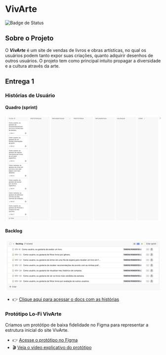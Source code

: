 # VivArte

![Badge de Status](https://img.shields.io/badge/Status-Em%20Desenvolvimento-yellow)

## Sobre o Projeto

O _**VivArte**_ é um site de vendas de livros e obras artísticas, no qual os usuários podem tanto expor suas criações, quanto adquirir desenhos de outros usuários. O projeto tem como principal intuito propagar a diversidade e a cultura através da arte.

## Entrega 1

### Histórias de Usuário

#### Quadro (sprint)

![Captura de tela do quadro do projeto VivArte no Jira](img/quadro.png)

#### Backlog

![Captura de tela do backlog do projeto VivArte no Jira](img/backlog.png)

- 👉 [Clique aqui para acessar o docs com as histórias](https://docs.google.com/document/d/1RLXJphhes-Kdtzw0TnwXNYpnUd-U_wLkc0-pWla9O64/edit?usp=sharing)

### Protótipo Lo-Fi VivArte

Criamos um protótipo de baixa fidelidade no Figma para representar a estrutura inicial do site VivArte.

- 👉 [Acesse o protótipo no Figma](https://www.figma.com/design/1wkZo2pTqCO0kfTdtsA6OL/VivArte?node-id=0-1&p=f&m=draw)
- 🎬 [Veja o vídeo explicativo do protótipo](https://youtu.be/6H9pklN93Cc)
